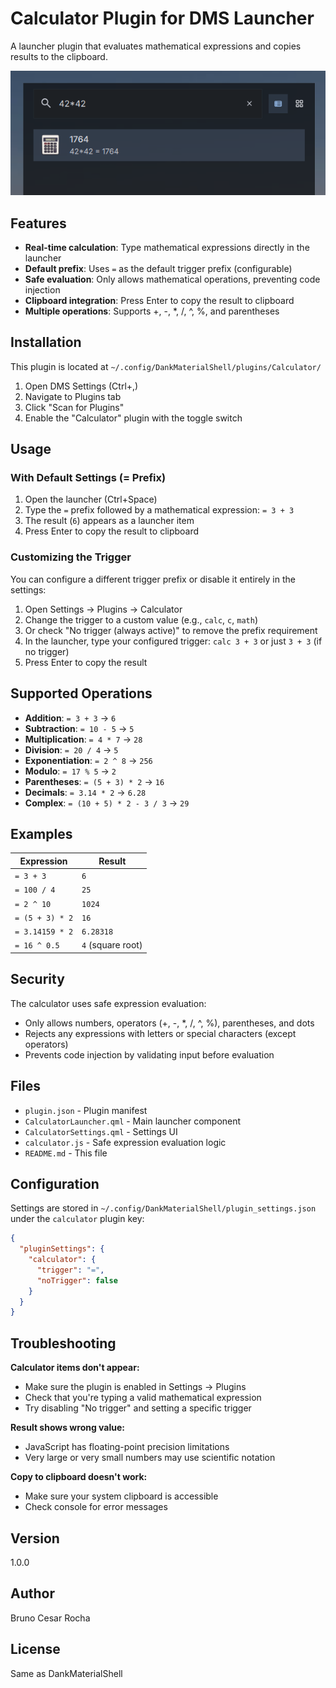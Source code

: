 # Calculator Plugin for DMS Launcher

A launcher plugin that evaluates mathematical expressions and copies results to the clipboard.

![Calculator Plugin Screenshot](screenshot.png)

## Features

- **Real-time calculation**: Type mathematical expressions directly in the launcher
- **Default prefix**: Uses `=` as the default trigger prefix (configurable)
- **Safe evaluation**: Only allows mathematical operations, preventing code injection
- **Clipboard integration**: Press Enter to copy the result to clipboard
- **Multiple operations**: Supports +, -, *, /, ^, %, and parentheses

## Installation

This plugin is located at `~/.config/DankMaterialShell/plugins/Calculator/`

1. Open DMS Settings (Ctrl+,)
2. Navigate to Plugins tab
3. Click "Scan for Plugins"
4. Enable the "Calculator" plugin with the toggle switch

## Usage

### With Default Settings (= Prefix)

1. Open the launcher (Ctrl+Space)
2. Type the `=` prefix followed by a mathematical expression: `= 3 + 3`
3. The result (`6`) appears as a launcher item
4. Press Enter to copy the result to clipboard

### Customizing the Trigger

You can configure a different trigger prefix or disable it entirely in the settings:

1. Open Settings → Plugins → Calculator
2. Change the trigger to a custom value (e.g., `calc`, `c`, `math`)
3. Or check "No trigger (always active)" to remove the prefix requirement
4. In the launcher, type your configured trigger: `calc 3 + 3` or just `3 + 3` (if no trigger)
5. Press Enter to copy the result

## Supported Operations

- **Addition**: `= 3 + 3` → `6`
- **Subtraction**: `= 10 - 5` → `5`
- **Multiplication**: `= 4 * 7` → `28`
- **Division**: `= 20 / 4` → `5`
- **Exponentiation**: `= 2 ^ 8` → `256`
- **Modulo**: `= 17 % 5` → `2`
- **Parentheses**: `= (5 + 3) * 2` → `16`
- **Decimals**: `= 3.14 * 2` → `6.28`
- **Complex**: `= (10 + 5) * 2 - 3 / 3` → `29`

## Examples

| Expression | Result |
|------------|--------|
| `= 3 + 3` | `6` |
| `= 100 / 4` | `25` |
| `= 2 ^ 10` | `1024` |
| `= (5 + 3) * 2` | `16` |
| `= 3.14159 * 2` | `6.28318` |
| `= 16 ^ 0.5` | `4` (square root) |

## Security

The calculator uses safe expression evaluation:
- Only allows numbers, operators (+, -, *, /, ^, %), parentheses, and dots
- Rejects any expressions with letters or special characters (except operators)
- Prevents code injection by validating input before evaluation

## Files

- `plugin.json` - Plugin manifest
- `CalculatorLauncher.qml` - Main launcher component
- `CalculatorSettings.qml` - Settings UI
- `calculator.js` - Safe expression evaluation logic
- `README.md` - This file

## Configuration

Settings are stored in `~/.config/DankMaterialShell/plugin_settings.json` under the `calculator` plugin key:

```json
{
  "pluginSettings": {
    "calculator": {
      "trigger": "=",
      "noTrigger": false
    }
  }
}
```

## Troubleshooting

**Calculator items don't appear:**
- Make sure the plugin is enabled in Settings → Plugins
- Check that you're typing a valid mathematical expression
- Try disabling "No trigger" and setting a specific trigger

**Result shows wrong value:**
- JavaScript has floating-point precision limitations
- Very large or very small numbers may use scientific notation

**Copy to clipboard doesn't work:**
- Make sure your system clipboard is accessible
- Check console for error messages

## Version

1.0.0

## Author

Bruno Cesar Rocha 

## License

Same as DankMaterialShell
